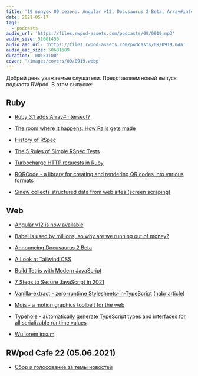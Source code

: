```yaml
---
title: '19 выпуск 09 сезона. Angular v12, Docusaurus 2 Beta, Array#intersect?, History of RSpec, Vanilla-extract, Mojs и прочее'
date: 2021-05-17
tags:
  - podcasts
audio_url: 'https://files.rwpod-assets.com/podcasts/09/0919.mp3'
audio_size: 51001450
audio_aac_url: 'https://files.rwpod-assets.com/podcasts/09/0919.m4a'
audio_aac_size: 50681689
duration: '00:53:00'
cover: '/images/covers/09/0919.webp'
---
```


Добрый день уважаемые слушатели. Представляем новый выпуск подкаста RWpod. В этом выпуске:

## Ruby

- [Ruby 3.1 adds Array#intersect?](https://bigbinary.com/blog/ruby-3-1-adds-array-intersect)
- [The room where it happens: How Rails gets made](https://schneems.com/2021/05/12/the-room-where-it-happens-how-rails-gets-made/)
- [History of RSpec](https://www.stevenrbaker.com/tech/history-of-rspec.html)

- [The 5 Rules of Simple RSpec Tests](https://solnic.codes/2021/05/11/the-5-rules-of-simple-rspec-tests/)
- [Turbocharge HTTP requests in Ruby](https://www.dmitry-ishkov.com/2021/05/turbocharge-http-requests-in-ruby.html)
- [RQRCode - a library for creating and rendering QR codes into various formats](https://github.com/whomwah/rqrcode)
- [Sinew collects structured data from web sites (screen scraping)](https://github.com/gurgeous/sinew)

## Web

- [Angular v12 is now available](https://blog.angular.io/angular-v12-is-now-available-32ed51fbfd49)
- [Babel is used by millions, so why are we running out of money?](https://babeljs.io/blog/2021/05/10/funding-update.html)
- [Announcing Docusaurus 2 Beta](https://docusaurus.io/blog/2021/05/12/announcing-docusaurus-two-beta)
- [A Look at Tailwind CSS](https://ishadeed.com/article/on-tailwindcss/)
- [Build Tetris with Modern JavaScript](https://javascript.plainenglish.io/build-tetris-with-modern-javascript-d631de657b9e)

- [7 Steps to Secure JavaScript in 2021](https://blog.bitsrc.io/8-steps-to-secure-javascript-in-2021-6d54d5415264)
- [Vanilla-extract - zero-runtime Stylesheets-in-TypeScript](https://vanilla-extract.style/) ([habr article](https://habr.com/ru/post/555984/))
- [Mojs - a motion graphics toolbelt for the web](https://mojs.github.io/)
- [Typehole - automatically generate TypeScript types and interfaces for all serializable runtime values](https://github.com/rikukissa/typehole)
- [Wu lorem ipsum](https://s-kngstn.github.io/wu-loremipsum/)

## RWpod Cafe 22 (05.06.2021)

- [Сбор и голосование за темы новостей](https://github.com/rwpod/cafe-discussions/discussions/7)
